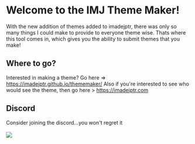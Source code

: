 # Welcome to the IMJ Theme Maker!

With the new addition of themes added to imadejptr, there was only so many things I could make to provide to everyone theme wise. Thats where this tool comes in, which gives you the ability to submit themes that you make!
## Where to go?
Interested in making a theme? Go here => https://imadejptr.github.io/thememaker/
Also if you're interested to see who would see the theme, then go here > https://imadejptr.com
## Discord
Consider joining the discord...you won't regret it
<br>
<br>
<a href="https://discord.gg/UQ35z2ACNw" target="_blank" class="woo">
  <img src="https://discordapp.com/api/guilds/1049872644528418856/widget.png?style=banner1" id="dcimg">
</a>

